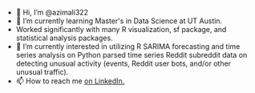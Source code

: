 - 👋 Hi, I’m @azimali322
- 🌱 I’m currently learning Master's in Data Science at UT Austin. 
- Worked significantly with many R visualization, sf package, and statistical analysis packages. 
- 👀 I’m currently interested in utilizing R SARIMA forecasting and time series analysis on Python parsed time series Reddit subreddit data on detecting unusual activity (events, Reddit user bots, and/or other unusual traffic).
- 📫 How to reach me [on LinkedIn.](https://www.linkedin.com/in/azim-ali-b921b2161/)

<!---
azimali322/azimali322 is a ✨ special ✨ repository because its `README.md` (this file) appears on your GitHub profile.
You can click the Preview link to take a look at your changes.
--->
